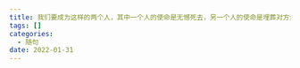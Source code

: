 ```yaml
---
title: 我们要成为这样的两个人，其中一个人的使命是无憾死去，另一个人的使命是埋葬对方然后无憾死去
tags: []
categories:
  - 随句
date: 2022-01-31
---
```

